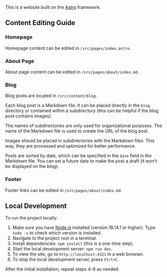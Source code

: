 This is a website built on the [Astro](https://astro.build/) framework.

## Content Editing Guide

### Homepage

Homepage content can be edited in `/src/pages/index.astro`.

### About Page

About page content can be edited in `/src/pages/about/index.md`.

### Blog

Blog posts are located in `/src/content/blog`.

Each blog post is a Markdown file. It can be placed directly in the `blog` directory or contained within a subdirectory (this can be helpful if the blog post contains images).

The names of subdirectories are only used for organizational purposes. The name of the Markdown file is used to create the URL of the blog post.

Images should be placed in subdirectories with the Markdown files. This way, they are processed and optimized for better performance.

Posts are sorted by date, which can be specified in the `date` field in the Markdown file. You can set a future date to make the post a draft (it won’t be displayed on the blog).

### Footer

Footer links can be edited in `/src/pages/about/index.md`.

## Local Development

To run the project locally:

1. Make sure you have [Node.js](https://nodejs.org) installed (version 18.14.1 or higher). Type `node -v` to check which version is installed.
2. Navigate to the project root in a terminal.
3. Install dependencies: `npm install` (this is a one-time step).
4. Start the local development server: `npm run dev`.
5. To view the site, go to `http://localhost:4321` in a web browser.
6. To stop the local development server, press `Ctrl+C`.

After the initial installation, repeat steps 4-6 as needed.
